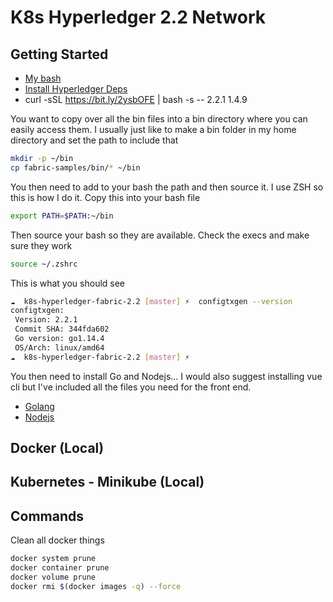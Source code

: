 K8s Hyperledger 2.2 Network
======================================

## Getting Started
- [My bash](https://github.com/ohmyzsh/ohmyzsh)
- [Install Hyperledger Deps](https://hyperledger-fabric.readthedocs.io/en/release-2.2/install.html)
- curl -sSL https://bit.ly/2ysbOFE | bash -s -- 2.2.1 1.4.9

You want to copy over all the bin files into a bin directory where you can easily access them. I usually just like to make a bin folder in my home directory and set the path to include that
```bash
mkdir -p ~/bin
cp fabric-samples/bin/* ~/bin
```

You then need to add to your bash the path and then source it. I use ZSH so this is how I do it. Copy this into your bash file
```bash
export PATH=$PATH:~/bin
```

Then source your bash so they are available. Check the execs and make sure they work
```bash
source ~/.zshrc
```

This is what you should see
```bash
☁  k8s-hyperledger-fabric-2.2 [master] ⚡  configtxgen --version
configtxgen:
 Version: 2.2.1
 Commit SHA: 344fda602
 Go version: go1.14.4
 OS/Arch: linux/amd64
☁  k8s-hyperledger-fabric-2.2 [master] ⚡  
```

You then need to install Go and Nodejs... I would also suggest installing vue cli but I've included all the files you need for the front end.
- [Golang](https://golang.org/dl/)
- [Nodejs](https://nodejs.org/en/)

## Docker (Local)

## Kubernetes - Minikube (Local)

## Commands
Clean all docker things
```bash
docker system prune 
docker container prune
docker volume prune 
docker rmi $(docker images -q) --force
```